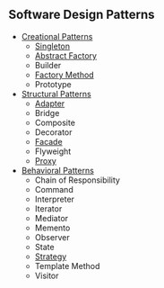 ## Software Design Patterns
- [Creational Patterns](https://medium.com/@murat-cakmak/list/creational-patterns-9ce60129857f)
  - [Singleton](https://medium.com/@murat-cakmak/singleton-design-pattern-kod-%C3%B6rne%C4%9Fiyle-shortly-1f4d03c928f7)
  - [Abstract Factory](https://medium.com/@murat-cakmak/abstract-factory-design-kod-%C3%B6rne%C4%9Fiyle-6fd2253e57dd)
  - Builder
  - [Factory Method](https://medium.com/@murat-cakmak/factory-design-pattern-kod-%C3%B6rne%C4%9Fiyle-shortly-5c30e226283b)
  - Prototype
- [Structural Patterns](https://medium.com/@murat-cakmak/list/structural-patterns-29dbabd99565)
  - [Adapter](https://medium.com/@murat-cakmak/adapter-design-pattern-kod-%C3%B6rne%C4%9Fiyle-f1c49c1ae4f1) 
  - Bridge
  - Composite
  - Decorator
  - [Facade](https://medium.com/@murat-cakmak/facade-design-pattern-kod-%C3%B6rne%C4%9Fiyle-shortly-92ed2dcbeb00) 
  - Flyweight
  - [Proxy](https://medium.com/@murat-cakmak/proxy-design-pattern-kod-%C3%B6rne%C4%9Fiyle-a882dfb2d02)
- [Behavioral Patterns](https://medium.com/@murat-cakmak/list/behavioral-patterns-d9beaa49d7f6)
  - Chain of Responsibility
  - Command
  - Interpreter
  - Iterator
  - Mediator
  - Memento
  - Observer
  - State
  - [Strategy](https://medium.com/@murat-cakmak/strategy-design-pattern-kod-%C3%B6rne%C4%9Fiyle-7f6d34c60203)
  - Template Method
  - Visitor






